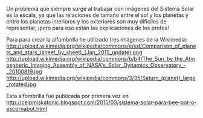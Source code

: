 Un problema que siempre surge al trabajar con imágenes del Sistema Solar es la escala, ya que las relaciones de tamaño entre el sol y los planetas y entre los planetas interiores y los exteriores son muy difíciles de representar, ¡pero para eso están las explicaciones de los profes!

Para para crear la alfombrilla he utilizado tres imágenes de la Wikimedia:
http://upload.wikimedia.org/wikipedia/commons/e/ed/Comparison_of_planets_and_stars_(sheet_by_sheet)_(Jan_2015_update).png
http://upload.wikimedia.org/wikipedia/commons/b/b4/The_Sun_by_the_Atmospheric_Imaging_Assembly_of_NASA's_Solar_Dynamics_Observatory_-_20100819.jpg
http://upload.wikimedia.org/wikipedia/commons/3/35/Saturn_(planet)_large_rotated.jpg

Esta alfombrilla fue publicada por primera vez en http://ceipmiskatonic.blogspot.com/2015/03/sistema-solar-para-bee-bot-o-escornabot.html
